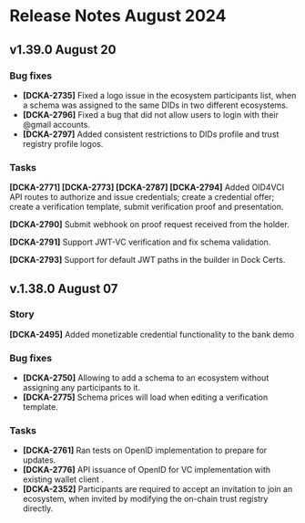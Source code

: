 # Release Notes August 2024

## v1.39.0 August 20

### Bug fixes

* **\[DCKA-2735]** Fixed a logo issue in the ecosystem participants list, when  a schema was assigned to the same DIDs in two different ecosystems.
* **\[DCKA-2796]** Fixed a bug that did not allow users to login with their @gmail accounts.
* **\[DCKA-2797]** Added consistent restrictions to DIDs profile and trust registry profile logos.

### Tasks

**\[DCKA-2771] \[DCKA-2773] \[DCKA-2787] \[DCKA-2794]** Added OID4VCI API routes to authorize and issue credentials; create a credential offer; create a verification template, submit verification proof and presentation.

**\[DCKA-2790]** Submit webhook on proof request received from the holder.

**\[DCKA-2791]** Support JWT-VC verification and fix schema validation.

**\[DCKA-2793]** Support for default JWT paths in the builder in Dock Certs.

## v.1.38.0 August 07

### Story

**\[DCKA-2495]** Added monetizable credential functionality to the bank demo&#x20;

### Bug fixes

* **\[DCKA-2750]** Allowing to add a schema to an ecosystem without assigning any participants to it.&#x20;
* **\[DCKA-2775]** Schema prices will load when editing a verification template.

### Tasks

* **\[DCKA-2761]** Ran tests on OpenID implementation to prepare for updates.
* **\[DCKA-2776]** API issuance of OpenID for VC implementation with existing wallet client .
* **\[DCKA-2352]** Participants  are required to accept an invitation to join an ecosystem, when invited by modifying the on-chain trust registry directly.&#x20;

## &#x20;

